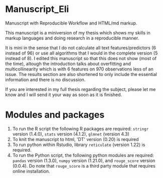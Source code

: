 # Manuscript_Eli
 Manuscript with Reproducible Workflow and HTML/md markup.

 This manuscript is a miniversion of my thesis which shows my skills in markup languages and doing research in a reproducible manner.

 It is mini in the sense that I do not calculate all text features/predictors (6 instead of 96) or use all algorithms that I would in the complete version (5 instead of 8). I edited this manuscript so that this does not show (most of the time), altough the introduction talks about overfitting and multicollinearity which is with 6 features on 970 observations less of an issue. 
 The results section are also shortened to only include the essential information and there is no discussion.
 
 If you are interested in my full thesis regarding the subject, please let me know and I will send it your way as soon as it is finished.


 # Modules and packages
 1. To run the R script the following R packages are required: `stringr` version (1.4.0), `stats` version (4.1.2), `glmnet` (version 4.3)
 2. To knit the manuscript to html, 'DT' version (0.20) is required
 3. To run python within Rstudio, library `reticulate` (version 1.22) is required.
 4. To run the Python script, the following python modules are required: `pandas` version (1.3.0), `numpy` version (1.21.0), and `rouge_score` version (0.0.4). 
 Do note that `rouge_score` is a third party module that requires online installation.
